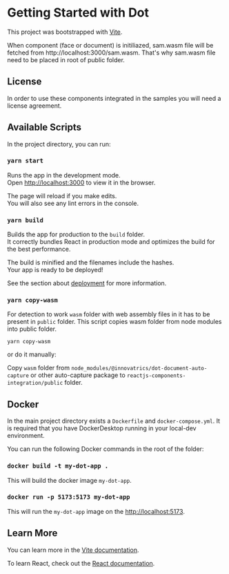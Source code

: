 # Getting Started with Dot

This project was bootstrapped with [Vite](https://vitejs.dev/).

When component (face or document) is initiliazed, sam.wasm file will be fetched from http://localhost:3000/sam.wasm.
That's why sam.wasm file need to be placed in root of public folder.

## License

In order to use these components integrated in the samples you will need a license agreement.

## Available Scripts

In the project directory, you can run:

### `yarn start`

Runs the app in the development mode.\
Open [http://localhost:3000](http://localhost:3000) to view it in the browser.

The page will reload if you make edits.\
You will also see any lint errors in the console.

### `yarn build`

Builds the app for production to the `build` folder.\
It correctly bundles React in production mode and optimizes the build for the best performance.

The build is minified and the filenames include the hashes.\
Your app is ready to be deployed!

See the section about [deployment](https://vitejs.dev/guide/build.html) for more information.

### `yarn copy-wasm`

For detection to work `wasm` folder with web assembly files in it has to be present in `public` folder.
This script copies wasm folder from node modules into public folder. 

```
yarn copy-wasm
```

or do it manually:

Copy `wasm` folder from `node_modules/@innovatrics/dot-document-auto-capture` or other auto-capture package to `reactjs-components-integration/public` folder.

## Docker 

In the main project directory exists a `Dockerfile` and `docker-compose.yml`. It is required that you have DockerDesktop running in your local-dev environment.

You can run the following Docker commands in the root of the folder:

### `docker build -t my-dot-app .`

This will build the docker image `my-dot-app`.

### `docker run -p 5173:5173 my-dot-app`

This will run the `my-dot-app` image on the [http://localhost:5173](http://localhost:5173).

## Learn More

You can learn more in the [Vite documentation](https://vitejs.dev/guide/).

To learn React, check out the [React documentation](https://reactjs.org/).
